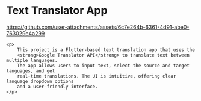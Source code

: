 <h1>Text Translator App</h1>

https://github.com/user-attachments/assets/6c7e264b-6361-4d91-abe0-763029e4a299

    <p>
        This project is a Flutter-based text translation app that uses the 
        <strong>Google Translator API</strong> to translate text between multiple languages. 
        The app allows users to input text, select the source and target languages, and get 
        real-time translations. The UI is intuitive, offering clear language dropdown options 
        and a user-friendly interface.
    </p>

